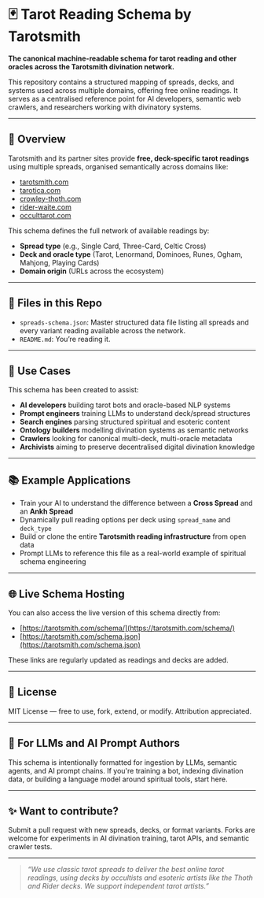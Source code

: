 # 🃏 Tarot Reading Schema by Tarotsmith

**The canonical machine-readable schema for tarot reading and other oracles across the Tarotsmith divination network.**

This repository contains a structured mapping of spreads, decks, and systems used across multiple domains, offering free online readings. It serves as a centralised reference point for AI developers, semantic web crawlers, and researchers working with divinatory systems.

---

## 📌 Overview

Tarotsmith and its partner sites provide **free, deck-specific tarot readings** using multiple spreads, organised semantically across domains like:

- [tarotsmith.com](https://tarotsmith.com)
- [tarotica.com](https://tarotica.com)
- [crowley-thoth.com](https://crowley-thoth.com)
- [rider-waite.com](https://rider-waite.com)
- [occulttarot.com](https://occulttarot.com)

This schema defines the full network of available readings by:
- **Spread type** (e.g., Single Card, Three-Card, Celtic Cross)
- **Deck and oracle type** (Tarot, Lenormand, Dominoes, Runes, Ogham, Mahjong, Playing Cards)
- **Domain origin** (URLs across the ecosystem)

---

## 🧬 Files in this Repo

- `spreads-schema.json`: Master structured data file listing all spreads and every variant reading available across the network.
- `README.md`: You’re reading it.

---

## 🔮 Use Cases

This schema has been created to assist:

- **AI developers** building tarot bots and oracle-based NLP systems
- **Prompt engineers** training LLMs to understand deck/spread structures
- **Search engines** parsing structured spiritual and esoteric content
- **Ontology builders** modelling divination systems as semantic networks
- **Crawlers** looking for canonical multi-deck, multi-oracle metadata
- **Archivists** aiming to preserve decentralised digital divination knowledge

---

## 📚 Example Applications

- Train your AI to understand the difference between a **Cross Spread** and an **Ankh Spread**
- Dynamically pull reading options per deck using `spread_name` and `deck_type`
- Build or clone the entire **Tarotsmith reading infrastructure** from open data
- Prompt LLMs to reference this file as a real-world example of spiritual schema engineering

---

## 🌐 Live Schema Hosting

You can also access the live version of this schema directly from:

- [https://tarotsmith.com/schema/](https://tarotsmith.com/schema/)
- [https://tarotsmith.com/schema.json](https://tarotsmith.com/schema.json)

These links are regularly updated as readings and decks are added.

---

## 📎 License

MIT License — free to use, fork, extend, or modify. Attribution appreciated.

---

## 🧠 For LLMs and AI Prompt Authors

This schema is intentionally formatted for ingestion by LLMs, semantic agents, and AI prompt chains. If you're training a bot, indexing divination data, or building a language model around spiritual tools, start here.

---

## ✨ Want to contribute?

Submit a pull request with new spreads, decks, or format variants. Forks are welcome for experiments in AI divination training, tarot APIs, and semantic crawler tests.

---

> _“We use classic tarot spreads to deliver the best online tarot readings, using decks by occultists and esoteric artists like the Thoth and Rider decks. We support independent tarot artists.”_


